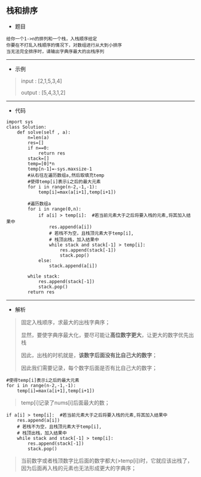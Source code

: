 栈和排序
----------
- 题目
>
    给你一个1->n的排列和一个栈，入栈顺序给定
    你要在不打乱入栈顺序的情况下，对数组进行从大到小排序
    当无法完全排序时，请输出字典序最大的出栈序列
----------
- 示例
> input : [2,1,5,3,4]
>
> output : [5,4,3,1,2]
----------
 - 代码
>
    import sys
    class Solution:
        def solve(self , a):
            n=len(a)
            res=[]
            if n==0:
                return res
            stack=[]
            temp=[0]*n
            temp[n-1]=-sys.maxsize-1
            #从右往左遍历数组a,然后取填充temp
            #使得temp[i]表示i之后的最大元素
            for i in range(n-2,-1,-1):
                temp[i]=max(a[i+1],temp[i+1])
    
            #遍历数组a
            for i in range(0,n):
                if a[i] > temp[i]:  #若当前元素大于之后将要入栈的元素,将其加入结果中
                    res.append(a[i])
                    # 若栈不为空，且栈顶元素大于temp[i],
                    # 栈顶出栈，加入结果中
                    while stack and stack[-1] > temp[i]:
                        res.append(stack[-1])
                        stack.pop()
                else:
                    stack.append(a[i])
    
            while stack:
                res.append(stack[-1])
                stack.pop()
            return res

----------
- 解析
> 固定入栈顺序，求最大的出栈字典序；
> 
> 显然，要使字典序最大化，要尽可能让**高位数字更大**，让更大的数字优先出栈
>
> 因此，出栈的时机就是，**该数字后面没有比自己大的数字**；
> 
> 因此我们需要记录，每个数字后面是否有比自己大的数字；
> 
    #使得temp[i]表示i之后的最大元素
    for i in range(n-2,-1,-1):
        temp[i]=max(a[i+1],temp[i+1])
>
> temp[i]记录了nums[i]后面最大的数；
> 
    if a[i] > temp[i]:  #若当前元素大于之后将要入栈的元素,将其加入结果中
        res.append(a[i])
        # 若栈不为空，且栈顶元素大于temp[i],
        # 栈顶出栈，加入结果中
        while stack and stack[-1] > temp[i]:
            res.append(stack[-1])
            stack.pop()
> 当前数字或者栈顶数字比后面的数字都大(>temp[i])时，它就应该出栈了，因为后面再入栈的元素也无法形成更大的字典序；
> 
> 